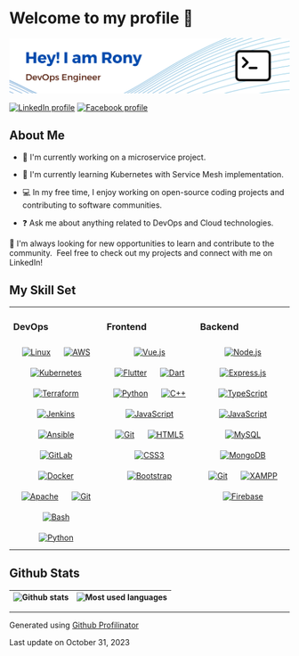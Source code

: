 # Welcome to my profile 👋

![Header](./profile-banner.png)

[![LinkedIn profile](https://img.shields.io/badge/LinkedIn-0077B5?style=for-the-badge&logo=linkedin&logoColor=white)](https://linkedin.com/in/mohammadrony) [![Facebook profile](https://img.shields.io/badge/Facebook-20BEFF?&style=for-the-badge&logo=facebook&logoColor=white)](https://www.facebook.com/profile.php?id=100062895648571)

## About Me

- 🔭 I'm currently working on a microservice project.

- 🌱 I'm currently learning Kubernetes with Service Mesh implementation.

- 💻 In my free time, I enjoy working on open-source coding projects and contributing to software communities.

- ❓ Ask me about anything related to DevOps and Cloud technologies.

🚀 I'm always looking for new opportunities to learn and contribute to the community.  Feel free to check out my projects and connect with me on LinkedIn!

</td></tr></table>

## My Skill Set

<table><tr><td valign="top" width="33%">

### DevOps

<div align="center">
<a href="https://www.linux.org/" target="_blank"><img style="margin: 10px" src="https://cdn.simpleicons.org/linux/185886" alt="Linux" height="50" /></a>
<a href="https://aws.amazon.com/" target="_blank"><img style="margin: 10px" src="https://cdn.simpleicons.org/amazonaws/232F3E" alt="AWS" height="50" /></a>
<a href="https://kubernetes.io/" target="_blank"><img style="margin: 10px" src="https://cdn.simpleicons.org/kubernetes/326CE5" alt="Kubernetes" height="50" /></a>
<a href="https://www.terraform.io/" target="_blank"><img style="margin: 10px" src="https://cdn.simpleicons.org/terraform/7B42BC" alt="Terraform" height="50" /></a>
<a href="https://www.jenkins.io/" target="_blank"><img style="margin: 10px" src="https://cdn.simpleicons.org/jenkins/000000/D24939" alt="Jenkins" height="50" /></a>
<a href="https://www.ansible.com/" target="_blank"><img style="margin: 10px" src="https://cdn.simpleicons.org/ansible/1A1917/EE0000" alt="Ansible" height="50" /></a>
<a href="https://about.gitlab.com/" target="_blank"><img style="margin: 10px" src="https://cdn.simpleicons.org/gitlab/FC6D26" alt="GitLab" height="50" /></a>
<a href="https://www.docker.com/" target="_blank"><img style="margin: 10px" src="https://cdn.simpleicons.org/docker/2496ED" alt="Docker" height="50" /></a>
<a href="https://www.apache.org/" target="_blank"><img style="margin: 10px" src="https://cdn.simpleicons.org/apache/D22128" alt="Apache" height="50" /></a>
<a href="https://github.com/" target="_blank"><img style="margin: 10px" src="https://cdn.simpleicons.org/git/F05032" alt="Git" height="50" /></a>
<a href="https://www.gnu.org/software/bash/" target="_blank"><img style="margin: 10px" src="https://cdn.simpleicons.org/gnubash/4EAA25" alt="Bash" height="50" /></a>
<a href="https://www.python.org/" target="_blank"><img style="margin: 10px" src="https://cdn.simpleicons.org/python/3776AB" alt="Python" height="50" /></a>
</div>

</td>
<td valign="top" width="33%">

### Frontend

<div align="center">

<a href="https://vuejs.org/" target="_blank"><img style="margin: 10px" src="https://cdn.simpleicons.org/vuedotjs/4FC08D" alt="Vue.js" height="50" /></a>
<a href="https://flutter.dev/" target="_blank"><img style="margin: 10px" src="https://cdn.simpleicons.org/flutter/02569B" alt="Flutter" height="50" /></a>
<a href="https://dart.dev/" target="_blank"><img style="margin: 10px" src="https://cdn.simpleicons.org/dart/0175C2" alt="Dart" height="50" /></a>
<a href="https://www.python.org/" target="_blank"><img style="margin: 10px" src="https://cdn.simpleicons.org/python/3776AB" alt="Python" height="50" /></a>
<a href="https://www.cplusplus.com/" target="_blank"><img style="margin: 10px" src="https://cdn.simpleicons.org/c++/00599C" alt="C++" height="50" /></a>
<a href="https://www.javascript.com/" target="_blank"><img style="margin: 10px" src="https://cdn.simpleicons.org/javascript/F7DF1E" alt="JavaScript" height="50" /></a>
<a href="https://github.com/" target="_blank"><img style="margin: 10px" src="https://cdn.simpleicons.org/git/F05032" alt="Git" height="50" /></a>
<a href="https://en.wikipedia.org/wiki/HTML5" target="_blank"><img style="margin: 10px" src="https://cdn.simpleicons.org/html5/E34F26" alt="HTML5" height="50" /></a>
<a href="https://www.w3schools.com/css/" target="_blank"><img style="margin: 10px" src="https://cdn.simpleicons.org/css3/E34F26" alt="CSS3" height="50" /></a>
<a href="https://getbootstrap.com/docs/3.4/javascript/" target="_blank"><img style="margin: 10px" src="https://cdn.simpleicons.org/bootstrap/7952B3" alt="Bootstrap" height="50" /></a>
</div>

</td><td valign="top" width="33%">

### Backend

<div align="center">
<a href="https://nodejs.org/" target="_blank"><img style="margin: 10px" src="https://cdn.simpleicons.org/nodedotjs/339933" alt="Node.js" height="50" /></a>
<a href="https://expressjs.com/" target="_blank"><img style="margin: 10px" src="https://cdn.simpleicons.org/express/000000" alt="Express.js" height="50" /></a>
<a href="https://www.typescriptlang.org/" target="_blank"><img style="margin: 10px" src="https://cdn.simpleicons.org/typescript/3178C6" alt="TypeScript" height="50" /></a>
<a href="https://www.javascript.com/" target="_blank"><img style="margin: 10px" src="https://cdn.simpleicons.org/javascript/F7DF1E" alt="JavaScript" height="50" /></a>
<a href="https://www.mysql.com/" target="_blank"><img style="margin: 10px" src="https://cdn.simpleicons.org/mysql/4479A1" alt="MySQL" height="50" /></a>
<a href="https://www.mongodb.com/" target="_blank"><img style="margin: 10px" src="https://cdn.simpleicons.org/mongodb/47A248" alt="MongoDB" height="50" /></a>
<a href="https://github.com/" target="_blank"><img style="margin: 10px" src="https://cdn.simpleicons.org/git/F05032" alt="Git" height="50" /></a>
<a href="https://www.apachefriends.org/" target="_blank"><img style="margin: 10px" src="https://cdn.simpleicons.org/xampp/FB7A24" alt="XAMPP" height="50" /></a>
<a href="https://firebase.google.com/" target="_blank"><img style="margin: 10px" src="https://cdn.simpleicons.org/firebase/FFCA28" alt="Firebase" height="50" /></a>
</div>
</td></tr></table>

## Github Stats

![Github stats](https://github-readme-stats-sigma-five.vercel.app/api?username=mohammadrony&show_icons=true&count_private=true&hide_border=true&theme=cobalt&bg_color=30,193549,185886) | ![Most used languages](https://github-readme-stats-sigma-five.vercel.app/api/top-langs/?username=mohammadrony&include_all_commits=false&count_private=false&layout=compact&hide_border=true&theme=cobalt&bg_color=30,193549,185886) |
------------|-------------|

---------------------------

Generated using [Github Profilinator](https://profilinator.rishav.dev/)

Last update on October 31, 2023
